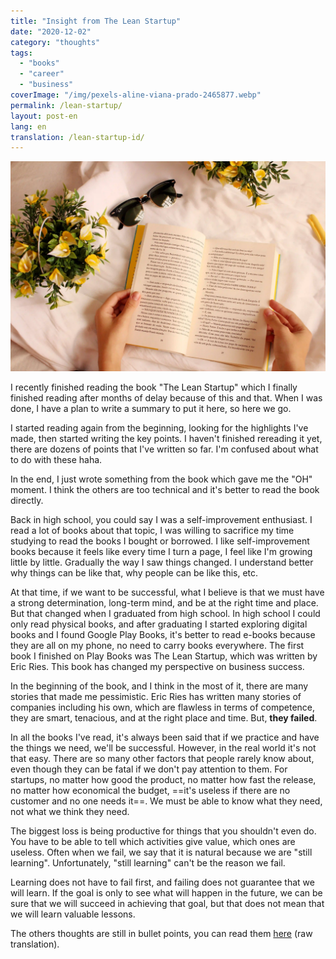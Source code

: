 ```yaml
---
title: "Insight from The Lean Startup"
date: "2020-12-02"
category: "thoughts"
tags:
  - "books"
  - "career"
  - "business"
coverImage: "/img/pexels-aline-viana-prado-2465877.webp"
permalink: /lean-startup/
layout: post-en
lang: en
translation: /lean-startup-id/
---
```


![](/img/pexels-aline-viana-prado-2465877.webp)

I recently finished reading the book "The Lean Startup" which I finally finished reading after months of delay because of this and that. When I was done, I have a plan to write a summary to put it here, so here we go.

I started reading again from the beginning, looking for the highlights I've made, then started writing the key points. I haven't finished rereading it yet, there are dozens of points that I've written so far. I'm confused about what to do with these haha.

In the end, I just wrote something from the book which gave me the "OH" moment. I think the others are too technical and it's better to read the book directly.

Back in high school, you could say I was a self-improvement enthusiast. I read a lot of books about that topic, I was willing to sacrifice my time studying to read the books I bought or borrowed. I like self-improvement books because it feels like every time I turn a page, I feel like I'm growing little by little. Gradually the way I saw things changed. I understand better why things can be like that, why people can be like this, etc.

At that time, if we want to be successful, what I believe is that we must have a strong determination, long-term mind, and be at the right time and place. But that changed when I graduated from high school. In high school I could only read physical books, and after graduating I started exploring digital books and I found Google Play Books, it's better to read e-books because they are all on my phone, no need to carry books everywhere. The first book I finished on Play Books was The Lean Startup, which was written by Eric Ries. This book has changed my perspective on business success.

In the beginning of the book, and I think in the most of it, there are many stories that made me pessimistic. Eric Ries has written many stories of companies including his own, which are flawless in terms of competence, they are smart, tenacious, and at the right place and time. But, **they failed**.

In all the books I've read, it's always been said that if we practice and have the things we need, we'll be successful. However, in the real world it's not that easy. There are so many other factors that people rarely know about, even though they can be fatal if we don't pay attention to them. For startups, no matter how good the product, no matter how fast the release, no matter how economical the budget, ==it's useless if there are no customer and no one needs it==. We must be able to know what they need, not what we think they need.

The biggest loss is being productive for things that you shouldn't even do. You have to be able to tell which activities give value, which ones are useless. Often when we fail, we say that it is natural because we are "still learning". Unfortunately, "still learning" can't be the reason we fail.

Learning does not have to fail first, and failing does not guarantee that we will learn. If the goal is only to see what will happen in the future, we can be sure that we will succeed in achieving that goal, but that does not mean that we will learn valuable lessons.

The others thoughts are still in bullet points, you can read them [here](https://www.evernote.com/shard/s337/sh/76163244-072b-7e88-ccc8-6ca62e4adc04/4d7ab2a58da40ce2756f9a83169656eb) (raw translation).
